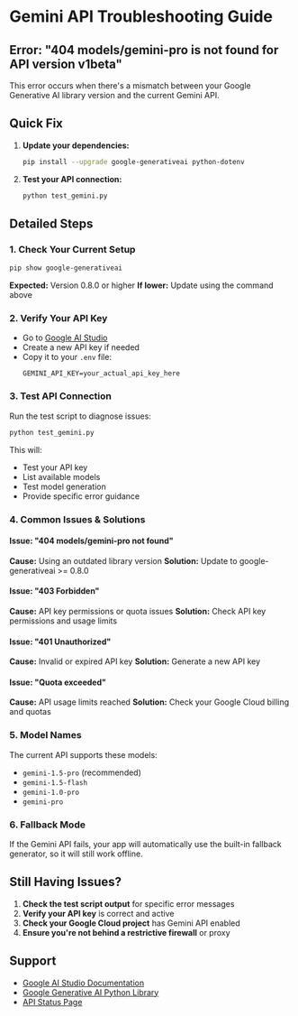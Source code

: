 # Gemini API Troubleshooting Guide

## Error: "404 models/gemini-pro is not found for API version v1beta"

This error occurs when there's a mismatch between your Google Generative AI library version and the current Gemini API.

## Quick Fix

1. **Update your dependencies:**
   ```bash
   pip install --upgrade google-generativeai python-dotenv
   ```

2. **Test your API connection:**
   ```bash
   python test_gemini.py
   ```

## Detailed Steps

### 1. Check Your Current Setup
```bash
pip show google-generativeai
```

**Expected:** Version 0.8.0 or higher
**If lower:** Update using the command above

### 2. Verify Your API Key
- Go to [Google AI Studio](https://makersuite.google.com/app/apikey)
- Create a new API key if needed
- Copy it to your `.env` file:
  ```
  GEMINI_API_KEY=your_actual_api_key_here
  ```

### 3. Test API Connection
Run the test script to diagnose issues:
```bash
python test_gemini.py
```

This will:
- Test your API key
- List available models
- Test model generation
- Provide specific error guidance

### 4. Common Issues & Solutions

#### Issue: "404 models/gemini-pro not found"
**Cause:** Using an outdated library version
**Solution:** Update to google-generativeai >= 0.8.0

#### Issue: "403 Forbidden"
**Cause:** API key permissions or quota issues
**Solution:** Check API key permissions and usage limits

#### Issue: "401 Unauthorized"
**Cause:** Invalid or expired API key
**Solution:** Generate a new API key

#### Issue: "Quota exceeded"
**Cause:** API usage limits reached
**Solution:** Check your Google Cloud billing and quotas

### 5. Model Names
The current API supports these models:
- `gemini-1.5-pro` (recommended)
- `gemini-1.5-flash`
- `gemini-1.0-pro`
- `gemini-pro`

### 6. Fallback Mode
If the Gemini API fails, your app will automatically use the built-in fallback generator, so it will still work offline.

## Still Having Issues?

1. **Check the test script output** for specific error messages
2. **Verify your API key** is correct and active
3. **Check your Google Cloud project** has Gemini API enabled
4. **Ensure you're not behind a restrictive firewall** or proxy

## Support
- [Google AI Studio Documentation](https://ai.google.dev/docs)
- [Google Generative AI Python Library](https://github.com/google/generative-ai-python)
- [API Status Page](https://status.ai.google.dev/)
